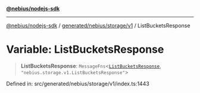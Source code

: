 [**@nebius/nodejs-sdk**](../../../../../README.md)

***

[@nebius/nodejs-sdk](../../../../../README.md) / [generated/nebius/storage/v1](../README.md) / ListBucketsResponse

# Variable: ListBucketsResponse

> **ListBucketsResponse**: `MessageFns`\<[`ListBucketsResponse`](../interfaces/ListBucketsResponse.md), `"nebius.storage.v1.ListBucketsResponse"`\>

Defined in: src/generated/nebius/storage/v1/index.ts:1443
